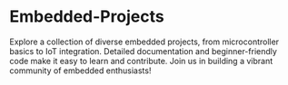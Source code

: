 # Embedded-Projects
Explore a collection of diverse embedded projects, from microcontroller basics to IoT integration. Detailed documentation and beginner-friendly code make it easy to learn and contribute. Join us in building a vibrant community of embedded enthusiasts!
